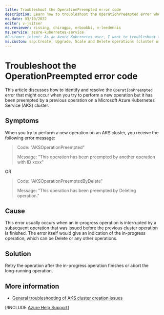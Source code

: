 ```yaml
---
title: Troubleshoot the OperationPreempted error code
description: Learn how to troubleshoot the OperationPreempted error when you try to create and deploy an Azure Kubernetes Service (AKS) cluster.
ms.date: 03/10/2022
editor: v-jsitser
ms.reviewer: rissing, chiragpa, erbookbi, v-leedennis
ms.service: azure-kubernetes-service
#Customer intent: As an Azure Kubernetes user, I want to troubleshoot the OperationPreempted error code so that I can successfully create and deploy an Azure Kubernetes Service (AKS) cluster.
ms.custom: sap:Create, Upgrade, Scale and Delete operations (cluster or nodepool)
---
```

# Troubleshoot the OperationPreempted error code

This article discusses how to identify and resolve the `OperationPreempted` error that might occur when you try to perform a new operation but it has been preempted by a previous operation on a Microsoft Azure Kubernetes Service (AKS) cluster.

## Symptoms

When you try to perform a new operation on an AKS cluster, you receive the following error message:

> Code: "AKSOperationPreempted"
> 
> Message: "This operation has been preempted by another operation with ID xxxx"

OR 

> Code: "AKSOperationPreemptedByDelete"
> 
> Message: "This operation has been preempted by Deleting operation."

## Cause

This error usually occurs when an in-progress operation is interrupted by a subsequent operation that was issued before the previous cluster operation is finished. The error itself would give an indication of the in-progress operation, which can be Delete or any other operations.

## Solution

Retry the operation after the in-progress operation finishes or abort the long-running operation.

## More information

- [General troubleshooting of AKS cluster creation issues](troubleshoot-aks-cluster-creation-issues.md)

[!INCLUDE [Azure Help Support](../../../includes/azure-help-support.md)]

